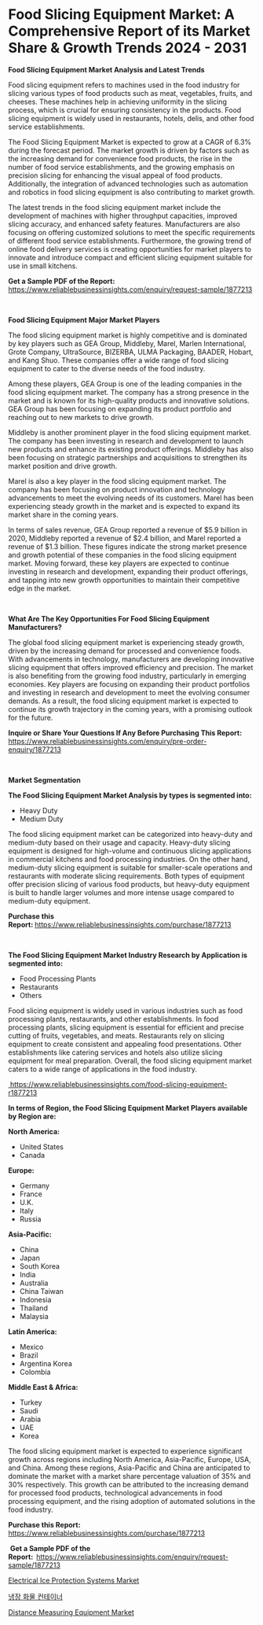 <p><h1>Food Slicing Equipment Market: A Comprehensive Report of its Market Share & Growth Trends 2024 - 2031</h1></p><p><strong>Food Slicing Equipment Market Analysis and Latest Trends</strong></p>
<p><p>Food slicing equipment refers to machines used in the food industry for slicing various types of food products such as meat, vegetables, fruits, and cheeses. These machines help in achieving uniformity in the slicing process, which is crucial for ensuring consistency in the products. Food slicing equipment is widely used in restaurants, hotels, delis, and other food service establishments.</p><p>The Food Slicing Equipment Market is expected to grow at a CAGR of 6.3% during the forecast period. The market growth is driven by factors such as the increasing demand for convenience food products, the rise in the number of food service establishments, and the growing emphasis on precision slicing for enhancing the visual appeal of food products. Additionally, the integration of advanced technologies such as automation and robotics in food slicing equipment is also contributing to market growth.</p><p>The latest trends in the food slicing equipment market include the development of machines with higher throughput capacities, improved slicing accuracy, and enhanced safety features. Manufacturers are also focusing on offering customized solutions to meet the specific requirements of different food service establishments. Furthermore, the growing trend of online food delivery services is creating opportunities for market players to innovate and introduce compact and efficient slicing equipment suitable for use in small kitchens.</p></p>
<p><strong>Get a Sample PDF of the Report:&nbsp;</strong> <a href="https://www.reliablebusinessinsights.com/enquiry/request-sample/1877213">https://www.reliablebusinessinsights.com/enquiry/request-sample/1877213</a></p>
<p>&nbsp;</p>
<p><strong>Food Slicing Equipment Major Market Players</strong></p>
<p><p>The food slicing equipment market is highly competitive and is dominated by key players such as GEA Group, Middleby, Marel, Marlen International, Grote Company, UltraSource, BIZERBA, ULMA Packaging, BAADER, Hobart, and Kang Shuo. These companies offer a wide range of food slicing equipment to cater to the diverse needs of the food industry.</p><p>Among these players, GEA Group is one of the leading companies in the food slicing equipment market. The company has a strong presence in the market and is known for its high-quality products and innovative solutions. GEA Group has been focusing on expanding its product portfolio and reaching out to new markets to drive growth.</p><p>Middleby is another prominent player in the food slicing equipment market. The company has been investing in research and development to launch new products and enhance its existing product offerings. Middleby has also been focusing on strategic partnerships and acquisitions to strengthen its market position and drive growth.</p><p>Marel is also a key player in the food slicing equipment market. The company has been focusing on product innovation and technology advancements to meet the evolving needs of its customers. Marel has been experiencing steady growth in the market and is expected to expand its market share in the coming years.</p><p>In terms of sales revenue, GEA Group reported a revenue of $5.9 billion in 2020, Middleby reported a revenue of $2.4 billion, and Marel reported a revenue of $1.3 billion. These figures indicate the strong market presence and growth potential of these companies in the food slicing equipment market. Moving forward, these key players are expected to continue investing in research and development, expanding their product offerings, and tapping into new growth opportunities to maintain their competitive edge in the market.</p></p>
<p>&nbsp;</p>
<p><strong>What Are The Key Opportunities For Food Slicing Equipment Manufacturers?</strong></p>
<p><p>The global food slicing equipment market is experiencing steady growth, driven by the increasing demand for processed and convenience foods. With advancements in technology, manufacturers are developing innovative slicing equipment that offers improved efficiency and precision. The market is also benefiting from the growing food industry, particularly in emerging economies. Key players are focusing on expanding their product portfolios and investing in research and development to meet the evolving consumer demands. As a result, the food slicing equipment market is expected to continue its growth trajectory in the coming years, with a promising outlook for the future.</p></p>
<p><strong>Inquire or Share Your Questions If Any Before Purchasing This Report:</strong> <a href="https://www.reliablebusinessinsights.com/enquiry/pre-order-enquiry/1877213">https://www.reliablebusinessinsights.com/enquiry/pre-order-enquiry/1877213</a></p>
<p>&nbsp;</p>
<p><strong>Market Segmentation</strong></p>
<p><strong>The Food Slicing Equipment Market Analysis by types is segmented into:</strong></p>
<p><ul><li>Heavy Duty</li><li>Medium Duty</li></ul></p>
<p><p>The food slicing equipment market can be categorized into heavy-duty and medium-duty based on their usage and capacity. Heavy-duty slicing equipment is designed for high-volume and continuous slicing applications in commercial kitchens and food processing industries. On the other hand, medium-duty slicing equipment is suitable for smaller-scale operations and restaurants with moderate slicing requirements. Both types of equipment offer precision slicing of various food products, but heavy-duty equipment is built to handle larger volumes and more intense usage compared to medium-duty equipment.</p></p>
<p><strong>Purchase this Report:&nbsp;</strong><a href="https://www.reliablebusinessinsights.com/purchase/1877213">https://www.reliablebusinessinsights.com/purchase/1877213</a></p>
<p>&nbsp;</p>
<p><strong>The Food Slicing Equipment Market Industry Research by Application is segmented into:</strong></p>
<p><ul><li>Food Processing Plants</li><li>Restaurants</li><li>Others</li></ul></p>
<p><p>Food slicing equipment is widely used in various industries such as food processing plants, restaurants, and other establishments. In food processing plants, slicing equipment is essential for efficient and precise cutting of fruits, vegetables, and meats. Restaurants rely on slicing equipment to create consistent and appealing food presentations. Other establishments like catering services and hotels also utilize slicing equipment for meal preparation. Overall, the food slicing equipment market caters to a wide range of applications in the food industry.</p></p>
<p><a href="https://www.reliablebusinessinsights.com/food-slicing-equipment-r1877213">&nbsp;https://www.reliablebusinessinsights.com/food-slicing-equipment-r1877213</a></p>
<p><strong>In terms of Region, the Food Slicing Equipment Market Players available by Region are:</strong></p>
<p>
    <p> <strong> North America: </strong>
        <ul>
            <li>United States</li>
            <li>Canada</li>
        </ul>
        </p> 
    <p> <strong> Europe: </strong>
        <ul>
            <li>Germany</li>
            <li>France</li>
            <li>U.K.</li>
            <li>Italy</li>
            <li>Russia</li>
        </ul>
        </p> 
    <p> <strong> Asia-Pacific: </strong>
        <ul>
            <li>China</li>
            <li>Japan</li>
            <li>South Korea</li>
            <li>India</li>
            <li>Australia</li>
            <li>China Taiwan</li>
            <li>Indonesia</li>
            <li>Thailand</li>
            <li>Malaysia</li>
        </ul>
        </p> 
    <p> <strong> Latin America: </strong>
        <ul>
            <li>Mexico</li>
            <li>Brazil</li>
            <li>Argentina Korea</li>
            <li>Colombia</li>
        </ul>
        </p> 
    <p> <strong> Middle East & Africa: </strong>
        <ul>
            <li>Turkey</li>
            <li>Saudi</li>
            <li>Arabia</li>
            <li>UAE</li>
            <li>Korea</li>
        </ul>
    </p>
    </p>
<p><p>The food slicing equipment market is expected to experience significant growth across regions including North America, Asia-Pacific, Europe, USA, and China. Among these regions, Asia-Pacific and China are anticipated to dominate the market with a market share percentage valuation of 35% and 30% respectively. This growth can be attributed to the increasing demand for processed food products, technological advancements in food processing equipment, and the rising adoption of automated solutions in the food industry.</p></p>
<p><strong>Purchase this Report: </strong><a href="https://www.reliablebusinessinsights.com/purchase/1877213">https://www.reliablebusinessinsights.com/purchase/1877213</a></p>
<p>&nbsp;<strong>Get a Sample PDF of the Report:&nbsp;&nbsp;</strong><a href="https://www.reliablebusinessinsights.com/enquiry/request-sample/1877213">https://www.reliablebusinessinsights.com/enquiry/request-sample/1877213</a></p>
<p><strong></strong></p>
<p><p><a href="https://view.publitas.com/reportprime-1/electrical-ice-protection-systems-market-size-share-trends-analysis-report-by-product-anti-icing-deicing-and-segment-forecasts-2024-2031/">Electrical Ice Protection Systems Market</a></p><p><a href="https://github.com/Nicolasrown5/Market-Research-Report-List-1/blob/main/1473724168816.md">냉장 화물 컨테이너</a></p><p><a href="https://github.com/Krish2023na/Market-Research-Report-List-5/blob/main/distance-measuring-equipment-market.md">Distance Measuring Equipment Market</a></p></p>